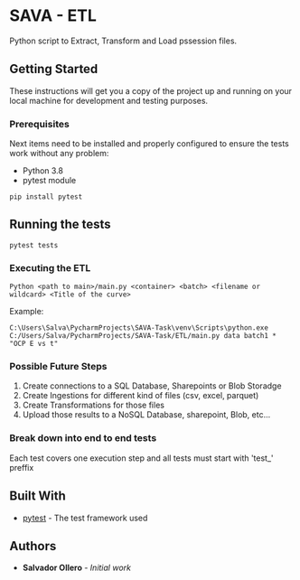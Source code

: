 # SAVA - ETL

Python script to Extract, Transform and Load pssession files.

## Getting Started

These instructions will get you a copy of the project up and running on your local machine for development and testing purposes.

### Prerequisites

Next items need to be installed and properly configured to ensure the tests work without any problem:
* Python 3.8
* pytest module

```
pip install pytest
```

## Running the tests

```
pytest tests
```

### Executing the ETL

```
Python <path to main>/main.py <container> <batch> <filename or wildcard> <Title of the curve>
```
Example:

```
C:\Users\Salva\PycharmProjects\SAVA-Task\venv\Scripts\python.exe C:/Users/Salva/PycharmProjects/SAVA-Task/ETL/main.py data batch1 * "OCP E vs t"
```
### Possible Future Steps
 1. Create connections to a SQL Database, Sharepoints or Blob Storadge
 2. Create Ingestions for different kind of files (csv, excel, parquet)
 3. Create Transformations for those files
 4. Upload those results to a NoSQL Database,  sharepoint, Blob, etc...


### Break down into end to end tests

Each test covers one execution step and all tests must start with 'test_' preffix

## Built With

* [pytest](https://pytest.org/en/latest/) - The test framework used

## Authors

* **Salvador Ollero** - *Initial work*

